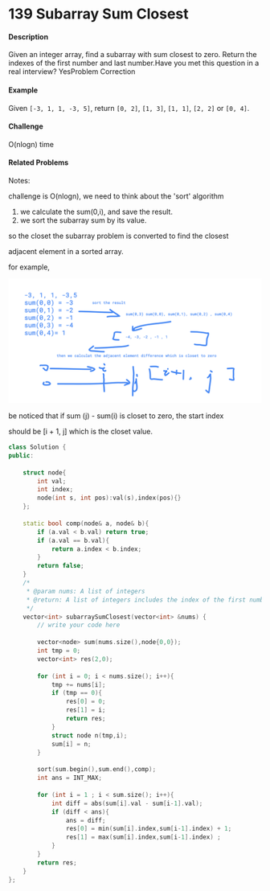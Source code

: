 # 139 Subarray Sum Closest

#### Description

Given an integer array, find a subarray with sum closest to zero. Return the indexes of the first number and last number.Have you met this question in a real interview?  YesProblem Correction

#### Example

Given `[-3, 1, 1, -3, 5]`, return `[0, 2]`, `[1, 3]`, `[1, 1]`, `[2, 2]` or `[0, 4]`.

#### Challenge

O\(nlogn\) time

#### Related Problems

Notes:

challenge is O\(nlogn\), we need to think about the 'sort' algorithm

1. we calculate the sum\(0,i\), and save the result.
2. we sort the subarray sum by its value. 

so the closet the subarray problem is converted to find the closest 

adjacent element in a sorted array.

for example,

![](../.gitbook/assets/autodraw-08_03_2019.png)

be noticed that if sum \(j\) - sum\(i\) is closet to zero,  the start index

should be \[i + 1, j\] which is the closet value.



```cpp
class Solution {
public:

    struct node{
        int val;
        int index;
        node(int s, int pos):val(s),index(pos){}
    };
    
    static bool comp(node& a, node& b){
        if (a.val < b.val) return true;
        if (a.val == b.val){
            return a.index < b.index;
        }
        return false;
    }
    /*
     * @param nums: A list of integers
     * @return: A list of integers includes the index of the first number and the index of the last number
     */
    vector<int> subarraySumClosest(vector<int> &nums) {
        // write your code here
        
        vector<node> sum(nums.size(),node{0,0});
        int tmp = 0;
        vector<int> res(2,0);
        
        for (int i = 0; i < nums.size(); i++){
            tmp += nums[i];
            if (tmp == 0){
                res[0] = 0;
                res[1] = i;
                return res;
            }
            struct node n(tmp,i);
            sum[i] = n;
        }
        
        sort(sum.begin(),sum.end(),comp);
        int ans = INT_MAX;
        
        for (int i = 1 ; i < sum.size(); i++){
            int diff = abs(sum[i].val - sum[i-1].val);
            if (diff < ans){
                ans = diff;
                res[0] = min(sum[i].index,sum[i-1].index) + 1;
                res[1] = max(sum[i].index,sum[i-1].index) ;
            }
        }
        return res;
    }
};
```









